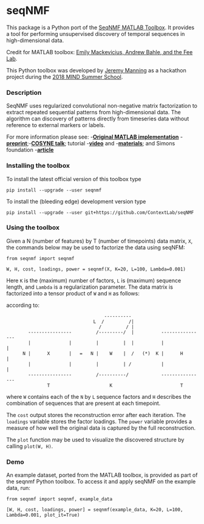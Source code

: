 # seqNMF

This package is a Python port of the [SeqNMF MATLAB Toolbox](https://github.com/FeeLab/seqNMF).  It provides a tool for performing unsupervised discovery of temporal sequences in high-dimensional data.

Credit for MATLAB toolbox: [Emily Mackevicius, Andrew Bahle, and the Fee Lab](http://web.mit.edu/feelab/).

This Python toolbox was developed by [Jeremy Manning](http://www.context-lab.com/) as a hackathon project during the [2018 MIND Summer School](https://summer-mind.github.io/).

### Description
SeqNMF uses regularized convolutional non-negative matrix factorization to extract repeated sequential patterns from high-dimensional data. The algorithm can discovery of patterns directly from timeseries data without reference to external markers or labels.

For more information please see:
-[**Original MATLAB implementation**](https://github.com/FeeLab/seqNMF) -[**preprint**](https://www.biorxiv.org/content/early/2018/03/02/273128);-[**COSYNE talk**](https://www.youtube.com/watch?reload=9&v=XyWtCtZ_m-8); tutorial -[**video**](https://cbmm.mit.edu/video/unsupervised-discovery-temporal-sequences-high-dimensional-datasets) and -[**materials**](https://stellar.mit.edu/S/project/bcs-comp-tut/materials.html); and Simons foundation -[**article**](https://www.simonsfoundation.org/2018/05/04/finding-neural-patterns-in-the-din/)

### Installing the toolbox
To install the latest official version of this toolbox type
```
pip install --upgrade --user seqnmf
```

To install the (bleeding edge) development version type
```
pip install --upgrade --user git+https://github.com/ContextLab/seqNMF
```

### Using the toolbox

Given a N (number of features) by T (number of timepoints) data matrix, `X`, the commands below may be used to factorize the data using seqNFM:
```
from seqnmf import seqnmf

W, H, cost, loadings, power = seqnmf(X, K=20, L=100, Lambda=0.001)
```

Here `K` is the (maximum) number of factors, `L` is (maximum) sequence length, and `Lambda` is a regularization parameter.  The data matrix is factorized into a tensor product of `W` and `H` as follows:

according to:
```
                                    ----------    
                                L  /         /|
                                  /         / |
        ----------------         /---------/  |          ----------------
        |              |         |         |  |          |              |
      N |      X       |   =   N |    W    |  /   (*)  K |      H       |           
        |              |         |         | /           |              |
        ----------------         /----------/            ----------------
               T                      K                         T
```
where `W` contains each of the `N` by `L` sequence factors and `H` describes the combination of sequences that are present at each timepoint.

The `cost` output stores the reconstruction error after each iteration.  The `loadings` variable stores the factor loadings.  The `power` variable provides a measure of how well the original data is captured by the full reconstruction.

The `plot` function may be used to visualize the discovered structure by calling `plot(W, H)`.

### Demo

An example dataset, ported from the MATLAB toolbox, is provided as part of the seqnmf Python toolbox.  To access it and apply seqNMF on the example data, run:
```
from seqnmf import seqnmf, example_data

[W, H, cost, loadings, power] = seqnmf(example_data, K=20, L=100, Lambda=0.001, plot_it=True)
```
